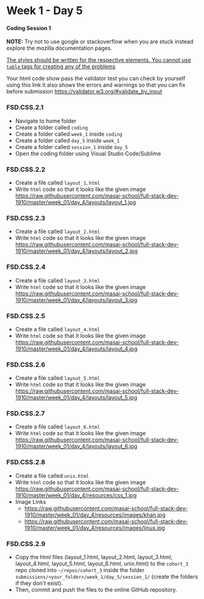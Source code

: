 # Week 1 - Day 5

#### Coding Session 1

**NOTE:** Try not to use google or stackoverflow when you are stuck instead explore the mozilla documentation pages.

<u>The styles should be written for the respective elements. You cannot use `table` tags for creating any of the problems</u>


Your html code show pass the validator test you can check by yourself using this link it also shows the errors and warnings so that you can fix before submission https://validator.w3.org/#validate_by_input

### FSD.CSS.2.1

- Navigate to home folder 
- Create a folder called `coding` 
- Create a folder called `week_1` inside `coding`
- Create a folder called `day_5` inside `week_1`
- Create a folder called `session_1` inside `day_5`
- Open the coding folder using Visual Studio Code/Sublime 

### FSD.CSS.2.2

- Create a file called `layout_1.html` 
- Write `html` code so that it looks like the given image https://raw.githubusercontent.com/masai-school/full-stack-dev-1910/master/week_01/day_4/layouts/layout_1.jpg

### FSD.CSS.2.3

- Create a file called `layout_2.html` 
- Write `html` code so that it looks like the given image https://raw.githubusercontent.com/masai-school/full-stack-dev-1910/master/week_01/day_4/layouts/layout_2.jpg

### FSD.CSS.2.4

- Create a file called `layout_3.html` 
- Write `html` code so that it looks like the given image https://raw.githubusercontent.com/masai-school/full-stack-dev-1910/master/week_01/day_4/layouts/layout_3.jpg

### FSD.CSS.2.5

- Create a file called `layout_4.html` 
- Write `html` code so that it looks like the given image https://raw.githubusercontent.com/masai-school/full-stack-dev-1910/master/week_01/day_4/layouts/layout_4.jpg

### FSD.CSS.2.6

- Create a file called `layout_5.html` 
- Write `html` code so that it looks like the given image https://raw.githubusercontent.com/masai-school/full-stack-dev-1910/master/week_01/day_4/layouts/layout_5.jpg

### FSD.CSS.2.7

- Create a file called `layout_6.html` 
- Write `html` code so that it looks like the given image https://raw.githubusercontent.com/masai-school/full-stack-dev-1910/master/week_01/day_4/layouts/layout_6.jpg

### FSD.CSS.2.8

- Create a file called `unix.html` 
- Write `html` code so that it looks like the given image https://raw.githubusercontent.com/masai-school/full-stack-dev-1910/master/week_01/day_4/resources/css_1.jpg
- Image Links
  - https://raw.githubusercontent.com/masai-school/full-stack-dev-1910/master/week_01/day_4/resources/images/khan.jpg
  - https://raw.githubusercontent.com/masai-school/full-stack-dev-1910/master/week_01/day_4/resources/images/linus.jpg

### FSD.CSS.2.9

- Copy the html files (layout_1.html, layout_2.html, layout_3.html, layout_4.html, layout_5.html, layout_6.html, unix.html) to the `cohort_3` repo cloned into `~/repos/cohort_3` inside the folder `submissions/<your_folder>/week_1/day_5/session_1/`  (create the folders if they don't exist). 
- Then, commit and push the files to the online GitHub repository.